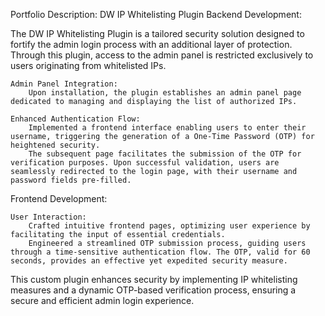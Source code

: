 Portfolio Description: DW IP Whitelisting Plugin
Backend Development:

The DW IP Whitelisting Plugin is a tailored security solution designed to fortify the admin login process with an additional layer of protection. Through this plugin, access to the admin panel is restricted exclusively to users originating from whitelisted IPs.

    Admin Panel Integration:
        Upon installation, the plugin establishes an admin panel page dedicated to managing and displaying the list of authorized IPs.

    Enhanced Authentication Flow:
        Implemented a frontend interface enabling users to enter their username, triggering the generation of a One-Time Password (OTP) for heightened security.
        The subsequent page facilitates the submission of the OTP for verification purposes. Upon successful validation, users are seamlessly redirected to the login page, with their username and password fields pre-filled.

Frontend Development:

    User Interaction:
        Crafted intuitive frontend pages, optimizing user experience by facilitating the input of essential credentials.
        Engineered a streamlined OTP submission process, guiding users through a time-sensitive authentication flow. The OTP, valid for 60 seconds, provides an effective yet expedited security measure.

This custom plugin enhances security by implementing IP whitelisting measures and a dynamic OTP-based verification process, ensuring a secure and efficient admin login experience.

